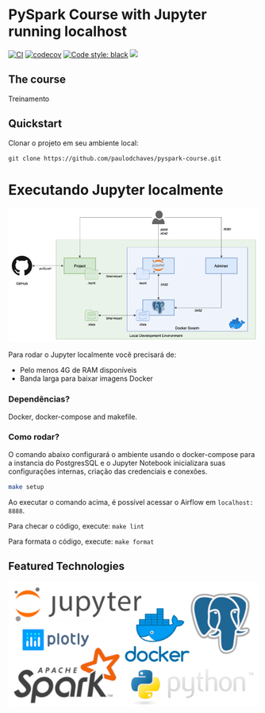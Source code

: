 # PySpark Course with Jupyter running localhost

[![CI](https://github.com/paulodchaves/pyspark-course/workflows/CI/badge.svg?branch=master)](https://github.com/paulosdchaves/pyspark-course/actions?query=workflow:CI)
[![codecov](https://codecov.io/gh/paulodchaves/pyspark-course/branch/master/graph/badge.svg?token=byCb4nFNWv)](https://codecov.io/gh/paulodchaves/pyspark-course)
[![Code style: black](https://img.shields.io/badge/code%20style-black-000000.svg)](https://github.com/psf/black)
<a href="https://github.com/paulosdchaves/pyspark-course/graphs/traffic">
<img src="https://visitor-badge.glitch.me/badge?page_id=paulosdchaves.pyspark-course">
</a>

## The course

Treinamento 

## Quickstart

Clonar o projeto em seu ambiente local:

```shell script
git clone https://github.com/paulodchaves/pyspark-course.git
```

# Executando Jupyter localmente

![local_desktop_jupyter.png](/docs/local_desktop_jupyter.png)

Para rodar o Jupyter localmente você precisará de:

- Pelo menos 4G de RAM disponíveis
- Banda larga para baixar imagens Docker

### Dependências?
Docker, docker-compose and makefile.

### Como rodar?

O comando abaixo configurará o ambiente usando o docker-compose para a instancia do PostgresSQL e o Jupyter Notebook inicializara suas configurações internas, criação das credenciais e conexões.
```bash
make setup
```
Ao executar o comando acima, é possível acessar o Airflow em `localhost: 8888`. 

Para checar o código, execute: `make lint`

Para formata o código, execute: `make format`

## Featured Technologies

![featured_technologies.webp](/docs/featured_technologies.webp)

